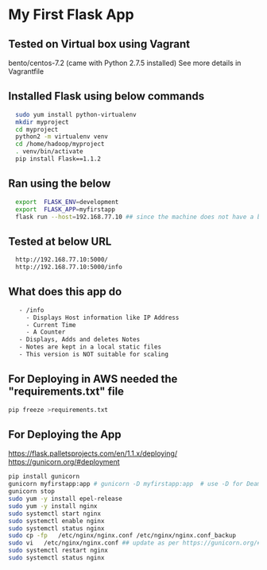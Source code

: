 # My First Flask App 

## Tested on Virtual box using Vagrant
  bento/centos-7.2  (came with Python 2.7.5 installed)
  See more details in Vagrantfile

## Installed Flask using below commands
```bash
  sudo yum install python-virtualenv
  mkdir myproject
  cd myproject
  python2 -m virtualenv venv
  cd /home/hadoop/myproject
  . venv/bin/activate
  pip install Flask==1.1.2
```
## Ran using the below
```bash
  export  FLASK_ENV=development
  export  FLASK_APP=myfirstapp
  flask run --host=192.168.77.10 ## since the machine does not have a browser I had to use below flask command instead of "flask run"
```
## Tested at below URL
```bash
  http://192.168.77.10:5000/
  http://192.168.77.10:5000/info
```
## What does this app do
```bash
   - /info
     - Displays Host information like IP Address
     - Current Time
     - A Counter
   - Displays, Adds and deletes Notes
   - Notes are kept in a local static files
   - This version is NOT suitable for scaling
```
## For Deploying in AWS needed the "requirements.txt" file 
```bash
pip freeze >requirements.txt
```
## For Deploying the App 
https://flask.palletsprojects.com/en/1.1.x/deploying/
https://gunicorn.org/#deployment
```bash
pip install gunicorn
gunicorn myfirstapp:app # gunicorn -D myfirstapp:app  # use -D for Deamon Mode
gunicorn stop
sudo yum -y install epel-release
sudo yum -y install nginx
sudo systemctl start nginx
sudo systemctl enable nginx
sudo systemctl status nginx
sudo cp -fp   /etc/nginx/nginx.conf /etc/nginx/nginx.conf_backup
sudo vi   /etc/nginx/nginx.conf ## update as per https://gunicorn.org/#deployment
sudo systemctl restart nginx
sudo systemctl status nginx
```
